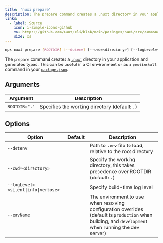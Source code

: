 ```yaml
---
title: 'nuxi prepare'
description: The prepare command creates a .nuxt directory in your application and generates types.
links:
  - label: Source
    icon: i-simple-icons-github
    to: https://github.com/nuxt/cli/blob/main/packages/nuxi/src/commands/prepare.ts
    size: xs
---
```


<!--prepare-cmd-->
```bash [Terminal]
npx nuxi prepare [ROOTDIR] [--dotenv] [--cwd=<directory>] [--logLevel=<silent|info|verbose>] [--envName]
```
<!--/prepare-cmd-->

The `prepare` command creates a [`.nuxt`](/docs/guide/directory-structure/nuxt) directory in your application and generates types. This can be useful in a CI environment or as a `postinstall` command in your [`package.json`](/docs/guide/directory-structure/package).

## Arguments

<!--prepare-args-->
Argument | Description
--- | ---
`ROOTDIR="."` | Specifies the working directory (default: `.`)
<!--/prepare-args-->

## Options

<!--prepare-opts-->
Option | Default | Description
--- | --- | ---
`--dotenv` |  | Path to `.env` file to load, relative to the root directory
`--cwd=<directory>` |  | Specify the working directory, this takes precedence over ROOTDIR (default: `.`)
`--logLevel=<silent\|info\|verbose>` |  | Specify build-time log level
`--envName` |  | The environment to use when resolving configuration overrides (default is `production` when building, and `development` when running the dev server)
<!--/prepare-opts-->
